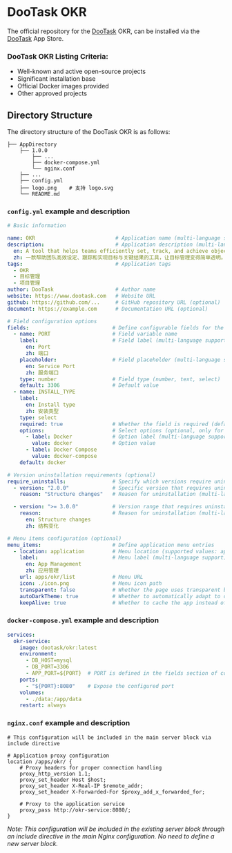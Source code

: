 # DooTask OKR

The official repository for the [DooTask](https://github.com/kuaifan/dootask) OKR, can be installed via the [DooTask](https://github.com/kuaifan/dootask) App Store.

### DooTask OKR Listing Criteria:

- Well-known and active open-source projects
- Significant installation base
- Official Docker images provided
- Other approved projects

## Directory Structure

The directory structure of the DooTask OKR is as follows:

```
├── AppDirectory
    ├── 1.0.0
        ├── ...
        ├── docker-compose.yml
        └── nginx.conf
    ├── ...
    ├── config.yml
    ├── logo.png    # 支持 logo.svg
    └── README.md
```

### `config.yml` example and description

```yaml
# Basic information

name: OKR                          # Application name (multi-language support)
description:                       # Application description (multi-language support)
  en: A tool that helps teams efficiently set, track, and achieve objectives and key results, making goal management simple and transparent.
  zh: 一款帮助团队高效设定、跟踪和实现目标与关键结果的工具，让目标管理变得简单透明。
tags:                              # Application tags
  - OKR
  - 目标管理
  - 项目管理
author: DooTask                    # Author name
website: https://www.dootask.com   # Website URL
github: https://github.com/...     # GitHub repository URL (optional)
document: https://example.com      # Documentation URL (optional)

# Field configuration options
fields:                           # Define configurable fields for the application
  - name: PORT                    # Field variable name
    label:                        # Field label (multi-language support)
      en: Port
      zh: 端口
    placeholder:                  # Field placeholder (multi-language support)
      en: Service Port
      zh: 服务端口
    type: number                  # Field type (number, text, select)
    default: 3306                 # Default value
  - name: INSTALL_TYPE
    label:
      en: Install type
      zh: 安装类型
    type: select
    required: true                # Whether the field is required (default: false)
    options:                      # Select options (optional, only for select type)
      - label: Docker             # Option label (multi-language support)
        value: docker             # Option value
      - label: Docker Compose
        value: docker-compose
    default: docker

# Version uninstallation requirements (optional)
require_uninstalls:               # Specify which versions require uninstallation first
  - version: "2.0.0"              # Specific version that requires uninstallation
    reason: "Structure changes"   # Reason for uninstallation (multi-language support)

  - version: ">= 3.0.0"           # Version range that requires uninstallation
    reason:                       # Reason for uninstallation (multi-language support)
      en: Structure changes
      zh: 结构变化

# Menu items configuration (optional)
menu_items:                       # Define application menu entries
  - location: application         # Menu location (supported values: application, application/admin, main/menu)
    label:                        # Menu label (multi-language support)
      en: App Management
      zh: 应用管理
    url: apps/okr/list            # Menu URL
    icon: ./icon.png              # Menu icon path
    transparent: false            # Whether the page uses transparent background (optional, default: false)
    autoDarkTheme: true           # Whether to automatically adapt to dark theme. If the app has its own dark theme, set to false (optional, default: true)
    keepAlive: true               # Whether to cache the app instead of destroying it when closed, to preserve state and improve performance (optional, default: true)
```

### `docker-compose.yml` example and description

```yaml
services:
  okr-service:
    image: dootask/okr:latest
    environment:
      - DB_HOST=mysql
      - DB_PORT=3306
      - APP_PORT=${PORT}  # PORT is defined in the fields section of config.yml
    ports:
      - "${PORT}:8080"    # Expose the configured port
    volumes:
      - ./data:/app/data
    restart: always
```

### `nginx.conf` example and description

```nginx
# This configuration will be included in the main server block via include directive

# Application proxy configuration
location /apps/okr/ {
    # Proxy headers for proper connection handling
    proxy_http_version 1.1;
    proxy_set_header Host $host;
    proxy_set_header X-Real-IP $remote_addr;
    proxy_set_header X-Forwarded-For $proxy_add_x_forwarded_for;
    
    # Proxy to the application service
    proxy_pass http://okr-service:8080/;
}
```

*Note: This configuration will be included in the existing server block through an include directive in the main Nginx configuration. No need to define a new server block.*
